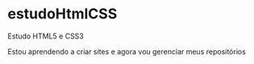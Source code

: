 # estudoHtmlCSS
 Estudo HTML5 e CSS3

 Estou aprendendo a criar sites e agora vou gerenciar meus repositórios
